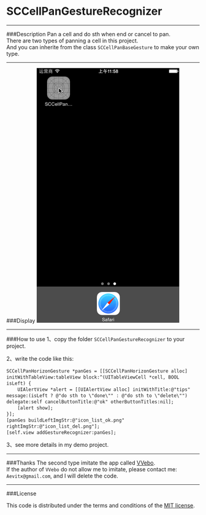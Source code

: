 # SCCellPanGestureRecognizer

---
###Description
Pan a cell and do sth when end or cancel to pan.  
There are two types of panning a cell in this project.  
And you can inherite from the class `SCCellPanBaseGesture` to make your own type.  

---
###Display
![preivew_gif](https://raw.githubusercontent.com/Aevit/SCCellPanGestureRecognizer/master/SCCellPanGestureDemo.gif)

---
###How to use
1、copy the folder `SCCellPanGestureRecognizer` to your project.

2、write the code like this:  
```
SCCellPanHorizonGesture *panGes = [[SCCellPanHorizonGesture alloc] initWithTableView:tableView block:^(UITableViewCell *cell, BOOL isLeft) {
    UIAlertView *alert = [[UIAlertView alloc] initWithTitle:@"tips" message:(isLeft ? @"do sth to \"done\"" : @"do sth to \"delete\"") delegate:self cancelButtonTitle:@"ok" otherButtonTitles:nil];
    [alert show];
}];
[panGes buildLeftImgStr:@"icon_list_ok.png" rightImgStr:@"icon_list_del.png"];
[self.view addGestureRecognizer:panGes];
```
3、see more details in my demo project.

---
###Thanks
The second type imitate the app called [VVebo](https://itunes.apple.com/cn/app/vvebo-wei-bo-ke-hu-duan/id670910957?mt=8).  
If the author of `VVebo` do not allow me to imitate, please contact me: `Aevitx@gmail.com`, and I will delete the code.

---
###License

This code is distributed under the terms and conditions of the [MIT license](https://raw.githubusercontent.com/Aevit/SCCellPanGestureRecognizer/master/LICENSE). 
